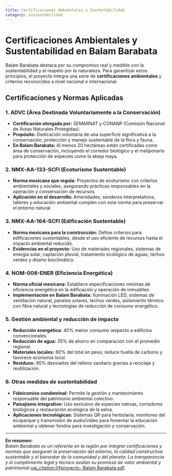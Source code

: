 ```yaml
---
title: Certificaciones Ambientales y Sustentabilidad
category: sustentabilidad
---
```


# Certificaciones Ambientales y Sustentabilidad en Balam Barabata

Balam Barabata destaca por su compromiso real y medible con la sustentabilidad y el respeto por la naturaleza. Para garantizar estos principios, el proyecto integra una serie de **certificaciones ambientales** y criterios reconocidos a nivel nacional e internacional.

## Certificaciones y Normas Aplicadas

### 1. **ADVC** (Área Destinada Voluntariamente a la Conservación)
- **Certificación otorgada por:** SEMARNAT y CONANP (Comisión Nacional de Áreas Naturales Protegidas).
- **Propósito:** Dedicación voluntaria de una superficie significativa a la conservación, protección y manejo sustentable de la flora y fauna.
- **En Balam Barabata:** Al menos 20 hectáreas están certificadas como área de conservación, incluyendo el corredor biológico y el meliponario para protección de especies como la abeja maya.

### 2. **NMX-AA-133-SCFI** (Ecoturismo Sustentable)
- **Norma mexicana que regula:** Proyectos de ecoturismo con criterios ambientales y sociales, asegurando prácticas responsables en la operación y conservación de recursos.
- **Aplicación en el desarrollo:** Amenidades, senderos interpretativos, talleres y educación ambiental cumplen con esta norma para preservar el entorno natural.

### 3. **NMX-AA-164-SCFI** (Edificación Sustentable)
- **Norma mexicana para la construcción:** Define criterios para edificaciones sustentables, desde el uso eficiente de recursos hasta el impacto ambiental reducido.
- **Evidencias en el proyecto:** Uso de materiales regionales, sistemas de energía solar, captación pluvial, tratamiento ecológico de aguas, techos verdes y diseño bioclimático.

### 4. **NOM-008-ENER** (Eficiencia Energética)
- **Norma oficial mexicana:** Establece especificaciones mínimas de eficiencia energética en la edificación y operación de inmuebles.
- **Implementación en Balam Barabata:** Iluminación LED, sistemas de ventilación natural, paneles solares, techos verdes, aislamiento térmico con fibra natural y tecnologías de reducción de consumo energético.

### 5. **Gestión ambiental y reducción de impacto**
- **Reducción energética:** 40% menor consumo respecto a edificios convencionales.
- **Reducción de agua:** 35% de ahorro en comparación con el promedio regional.
- **Materiales locales:** 60% del total en peso; reduce huella de carbono y favorece economía local.
- **Residuos:** 90% desviados del relleno sanitario gracias a reciclaje y reutilización.

### 6. **Otras medidas de sustentabilidad**
- **Fideicomiso condominal:** Permite la gestión y mantenimiento responsable del patrimonio ambiental colectivo.
- **Paisajismo integrativo:** Uso exclusivo de especies nativas, corredores biológicos y restauración ecológica de la selva.
- **Aplicaciones tecnológicas:** Sistemas QR para herbolaria, monitoreo del ecoparque y transmisión de audio/video para fomentar la educación ambiental y obtener fondos para investigación y conservación.

---

**En resumen:**  
*Balam Barabata es un referente en la región por integrar certificaciones y normas que aseguran la preservación del entorno, la calidad constructiva sustentable y el bienestar de la comunidad y del planeta. La transparencia y el cumplimiento legal y técnico avalan su promesa de valor ambiental y patrimonial* [oai_citation:0‡proyecto- Balam Barabata.pdf](file-service://file-KrYu1tDwaMsagwhZqDeD4W).